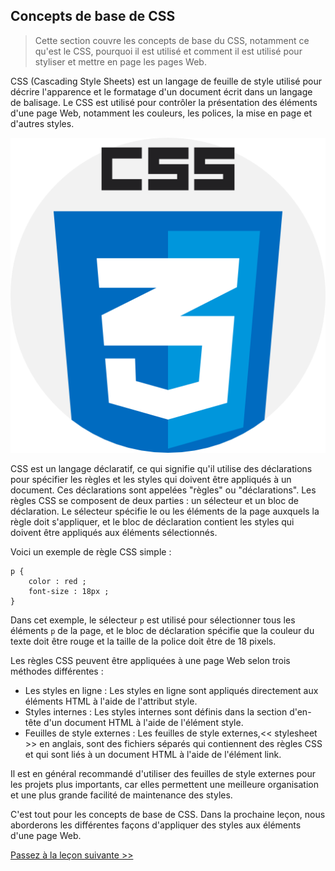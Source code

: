 ## Concepts de base de CSS

> Cette section couvre les concepts de base du CSS, notamment ce qu'est le CSS, pourquoi il est utilisé et comment il est utilisé pour styliser et mettre en page les pages Web.

CSS (Cascading Style Sheets) est un langage de feuille de style utilisé pour décrire l'apparence et le formatage d'un document écrit dans un langage de balisage. Le CSS est utilisé pour contrôler la présentation des éléments d'une page Web, notamment les couleurs, les polices, la mise en page et d'autres styles.

![HTML CSS stylesheet syntax class](css.png)

CSS est un langage déclaratif, ce qui signifie qu'il utilise des déclarations pour spécifier les règles et les styles qui doivent être appliqués à un document. Ces déclarations sont appelées "règles" ou "déclarations". Les règles CSS se composent de deux parties : un sélecteur et un bloc de déclaration. Le sélecteur spécifie le ou les éléments de la page auxquels la règle doit s'appliquer, et le bloc de déclaration contient les styles qui doivent être appliqués aux éléments sélectionnés.

Voici un exemple de règle CSS simple :

```
p {
    color : red ;
    font-size : 18px ;
}   
```

Dans cet exemple, le sélecteur `p` est utilisé pour sélectionner tous les éléments `p` de la page, et le bloc de déclaration spécifie que la couleur du texte doit être rouge et la taille de la police doit être de 18 pixels.

Les règles CSS peuvent être appliquées à une page Web selon trois méthodes différentes :
        
- Les styles en ligne : Les styles en ligne sont appliqués directement aux éléments HTML à l'aide de l'attribut style.
- Styles internes : Les styles internes sont définis dans la section d'en-tête d'un document HTML à l'aide de l'élément style.
- Feuilles de style externes : Les feuilles de style externes,<< stylesheet >> en anglais, sont des fichiers séparés qui contiennent des règles CSS et qui sont liés à un document HTML à l'aide de l'élément link.

Il est en général recommandé d'utiliser des feuilles de style externes pour les projets plus importants, car elles permettent une meilleure organisation et une plus grande facilité de maintenance des styles.

C'est tout pour les concepts de base de CSS. Dans la prochaine leçon, nous aborderons les différentes façons d'appliquer des styles aux éléments d'une page Web.

[Passez à la leçon suivante >>](https://github.com/Le-BootCamp-Grow/supports-de-cours/blob/main/notes-de-cours/niveau-d-entree/developpeur-web/semaine_1_jour_2/2_styles_css.md)
